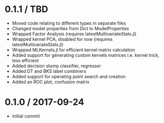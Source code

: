 0.1.1 / TBD 
==================
  * Moved code relating to different types in separate files
  * Changed model properties from Dict to ModelProperties
  * Wrapped Factor Analysis (requires latestMultivariateStats.jl)
  * Wrapped kernel PCA, disabled for now (requires latestMultivariateStats.jl)
  * Wrapped MLKernels.jl for efficient kernel matrix calculation
  * Added support for generating custom kernels matrices i.e. kernel trick, less efficient 
  * Added decision stump classifier, regressor
  * Added DT and BKS label combiners
  * Added support for operating point search and creation
  * Added an ROC plot, confusion matrix  

0.1.0 / 2017-09-24
==================
  * Initial commit
